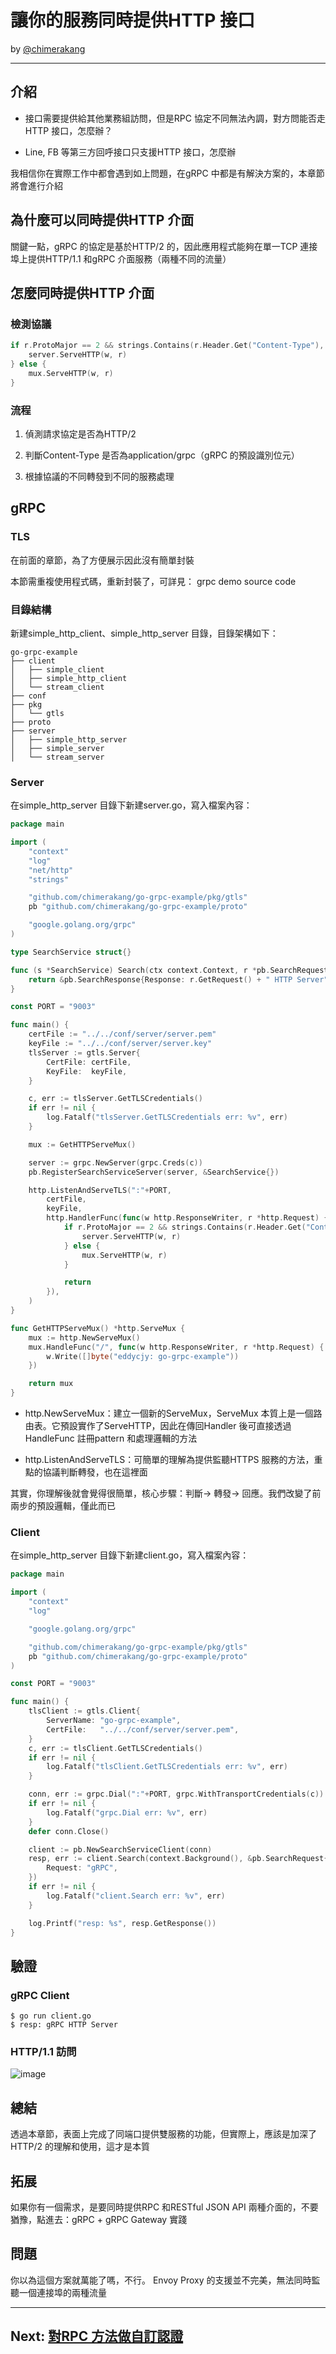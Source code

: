 # 讓你的服務同時提供HTTP 接口
by [@chimerakang](https://github.com/chimerakang)

---
## 介紹
* 接口需要提供給其他業務組訪問，但是RPC 協定不同無法內調，對方問能否走HTTP 接口，怎麼辦？

* Line, FB 等第三方回呼接口只支援HTTP 接口，怎麼辦

我相信你在實際工作中都會遇到如上問題，在gRPC 中都是有解決方案的，本章節將會進行介紹

## 為什麼可以同時提供HTTP 介面
關鍵一點，gRPC 的協定是基於HTTP/2 的，因此應用程式能夠在單一TCP 連接埠上提供HTTP/1.1 和gRPC 介面服務（兩種不同的流量）

## 怎麼同時提供HTTP 介面
### 檢測協議
```go
if r.ProtoMajor == 2 && strings.Contains(r.Header.Get("Content-Type"), "application/grpc") {
    server.ServeHTTP(w, r)
} else {
    mux.ServeHTTP(w, r)
}
```
### 流程
1. 偵測請求協定是否為HTTP/2

2. 判斷Content-Type 是否為application/grpc（gRPC 的預設識別位元）

3. 根據協議的不同轉發到不同的服務處理

## gRPC
### TLS
在前面的章節，為了方便展示因此沒有簡單封裝

本節需重複使用程式碼，重新封裝了，可詳見： grpc demo source code

### 目錄結構
新建simple_http_client、simple_http_server 目錄，目錄架構如下：

```
go-grpc-example
├── client
│   ├── simple_client
│   ├── simple_http_client
│   └── stream_client
├── conf
├── pkg
│   └── gtls
├── proto
├── server
│   ├── simple_http_server
│   ├── simple_server
│   └── stream_server
```
### Server
在simple_http_server 目錄下新建server.go，寫入檔案內容：

```go
package main

import (
    "context"
    "log"
    "net/http"
    "strings"

    "github.com/chimerakang/go-grpc-example/pkg/gtls"
    pb "github.com/chimerakang/go-grpc-example/proto"

    "google.golang.org/grpc"
)

type SearchService struct{}

func (s *SearchService) Search(ctx context.Context, r *pb.SearchRequest) (*pb.SearchResponse, error) {
    return &pb.SearchResponse{Response: r.GetRequest() + " HTTP Server"}, nil
}

const PORT = "9003"

func main() {
    certFile := "../../conf/server/server.pem"
    keyFile := "../../conf/server/server.key"
    tlsServer := gtls.Server{
        CertFile: certFile,
        KeyFile:  keyFile,
    }

    c, err := tlsServer.GetTLSCredentials()
    if err != nil {
        log.Fatalf("tlsServer.GetTLSCredentials err: %v", err)
    }

    mux := GetHTTPServeMux()

    server := grpc.NewServer(grpc.Creds(c))
    pb.RegisterSearchServiceServer(server, &SearchService{})

    http.ListenAndServeTLS(":"+PORT,
        certFile,
        keyFile,
        http.HandlerFunc(func(w http.ResponseWriter, r *http.Request) {
            if r.ProtoMajor == 2 && strings.Contains(r.Header.Get("Content-Type"), "application/grpc") {
                server.ServeHTTP(w, r)
            } else {
                mux.ServeHTTP(w, r)
            }

            return
        }),
    )
}

func GetHTTPServeMux() *http.ServeMux {
    mux := http.NewServeMux()
    mux.HandleFunc("/", func(w http.ResponseWriter, r *http.Request) {
        w.Write([]byte("eddycjy: go-grpc-example"))
    })

    return mux
}
```
* http.NewServeMux：建立一個新的ServeMux，ServeMux 本質上是一個路由表。它預設實作了ServeHTTP，因此在傳回Handler 後可直接透過HandleFunc 註冊pattern 和處理邏輯的方法

* http.ListenAndServeTLS：可簡單的理解為提供監聽HTTPS 服務的方法，重點的協議判斷轉發，也在這裡面

其實，你理解後就會覺得很簡單，核心步驟：判斷-> 轉發-> 回應。我們改變了前兩步的預設邏輯，僅此而已

### Client
在simple_http_server 目錄下新建client.go，寫入檔案內容：

```go
package main

import (
    "context"
    "log"

    "google.golang.org/grpc"

    "github.com/chimerakang/go-grpc-example/pkg/gtls"
    pb "github.com/chimerakang/go-grpc-example/proto"
)

const PORT = "9003"

func main() {
    tlsClient := gtls.Client{
        ServerName: "go-grpc-example",
        CertFile:   "../../conf/server/server.pem",
    }
    c, err := tlsClient.GetTLSCredentials()
    if err != nil {
        log.Fatalf("tlsClient.GetTLSCredentials err: %v", err)
    }

    conn, err := grpc.Dial(":"+PORT, grpc.WithTransportCredentials(c))
    if err != nil {
        log.Fatalf("grpc.Dial err: %v", err)
    }
    defer conn.Close()

    client := pb.NewSearchServiceClient(conn)
    resp, err := client.Search(context.Background(), &pb.SearchRequest{
        Request: "gRPC",
    })
    if err != nil {
        log.Fatalf("client.Search err: %v", err)
    }

    log.Printf("resp: %s", resp.GetResponse())
}
```
## 驗證
### gRPC Client
```
$ go run client.go 
$ resp: gRPC HTTP Server
```
### HTTP/1.1 訪問
![image](../images/grpc-5.png)


## 總結
透過本章節，表面上完成了同端口提供雙服務的功能，但實際上，應該是加深了HTTP/2 的理解和使用，這才是本質

## 拓展
如果你有一個需求，是要同時提供RPC 和RESTful JSON API 兩種介面的，不要猶豫，點進去：gRPC + gRPC Gateway 實踐

## 問題
你以為這個方案就萬能了嗎，不行。 Envoy Proxy 的支援並不完美，無法同時監聽一個連接埠的兩種流量

---
## Next: [對RPC 方法做自訂認證](./grpc5.md)